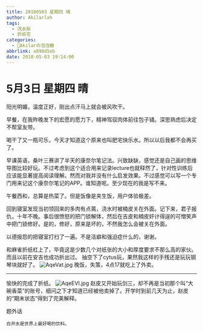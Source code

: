```yaml
---
title: 20180503 星期四 晴
author: Akilarlxh
tags:
  - 流水账
  - 折纸宅
categories:
  - 🍬Akilarの泡泡糖
abbrlink: a898d5eb
date: 2018-05-03 19:14:00
---
```

# 5月3日 星期四 晴

阳光明媚，温度正好，刚出点汗马上就会被风吹干。

早餐，在我昨晚发下的宏愿的愿力下，精神驾驭肉体前往包子铺。深思熟虑后决定不帮室友带。

喝干了又一瓶可乐，今天才知道这个原来也叫肥宅快乐水。所以以后我都不会再买了。

早课英语，桑叶三赛讲了半天的康奈尔笔记法。兴致缺缺，感觉还是自己画的思维导图比较好玩。不过考虑到这个适合用来记录lecture也就释然了，针对性训练后应该能显著提高阅读理解。然而对我并没有什么启发效果。不过感觉可以写一个专门用来记这个康奈尔笔记的APP。谁知道呢。至少现在的我是写不来。

午餐西和，总算是热菜了。但是饭像是夹生饭，用户体验极差。

回到寝室发现当初领回来的多肉有点蔫，浇水时被楠皮关在外面。记下来，君子报仇，十年不晚。事后很愤怒的把门锁解体，然后在吉皮和楠皮奸计得逞的可憎笑声中把门锁修好。是的，修好，原来是坏的，不然我怎么会被关在外面。

以德报怨的把寝室打扫了一遍。不是洁癖和强迫症什么的，谢谢。

和麻雀折纸杠上了，毕竟这是少数几个对纸张的大小和厚度要求不那么高的家伙。而且以前在安吉也成功折出过。
抽空下了cytus玩，果然我这样的手残还是玩玩钢琴块就好了。
![AqeVat.jpg](https://s2.ax1x.com/2019/04/12/AqeVat.jpg)
晚饭，失策，4点17就吃上了外卖。

---

愉快的完成了折纸。
![AqeEVI.jpg](https://s2.ax1x.com/2019/04/12/AqeEVI.jpg)
赵皮又开始玩剑三，却不再是当初那个叫“大碗香菜”的账号，细问之下才知道已经被他卖掉了。开学时到前几天为止，赵皮的“期末状态”得到了完美解释。

题外话
```
白开水是世界上最好喝的饮料。
```